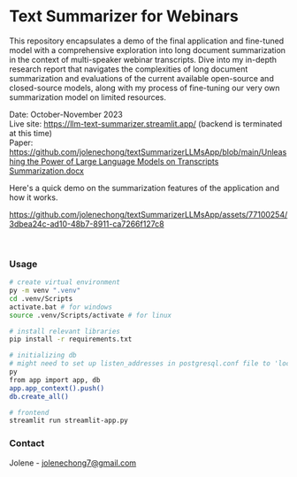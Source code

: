 # Text Summarizer for Webinars

This repository encapsulates a demo of the final application and fine-tuned model with a comprehensive exploration into long document summarization in the context of multi-speaker webinar transcripts. Dive into my in-depth research report that navigates the complexities of long document summarization and evaluations of the current available open-source and closed-source models, along with my process of fine-tuning our very own summarization model on limited resources.

Date: October-November 2023<br/>
Live site: https://llm-text-summarizer.streamlit.app/ (backend is terminated at this time)<br/>
Paper: [https://github.com/jolenechong/textSummarizerLLMsApp/blob/main/Unleashing the Power of Large Language Models on Transcripts Summarization.docx](https://github.com/jolenechong/textSummarizerLLMsApp/blob/main/Unleashing%20the%20Power%20of%20Large%20Language%20Models%20on%20Transcripts%20Summarization.docx)<br/>

Here's a quick demo on the summarization features of the application and how it works.<br/>

https://github.com/jolenechong/textSummarizerLLMsApp/assets/77100254/3dbea24c-ad10-48b7-8911-ca7266f127c8

<br/>

### Usage
```bash
# create virtual environment
py -m venv ".venv"
cd .venv/Scripts
activate.bat # for windows
source .venv/Scripts/activate # for linux

# install relevant libraries
pip install -r requirements.txt

# initializing db
# might need to set up listen_addresses in postgresql.conf file to 'localhost' if it's your first time running it
py
from app import app, db
app.app_context().push()
db.create_all()

# frontend
streamlit run streamlit-app.py
```


### Contact
Jolene - [jolenechong7@gmail.com](mailto:jolenechong7@gmail.com) <br>
